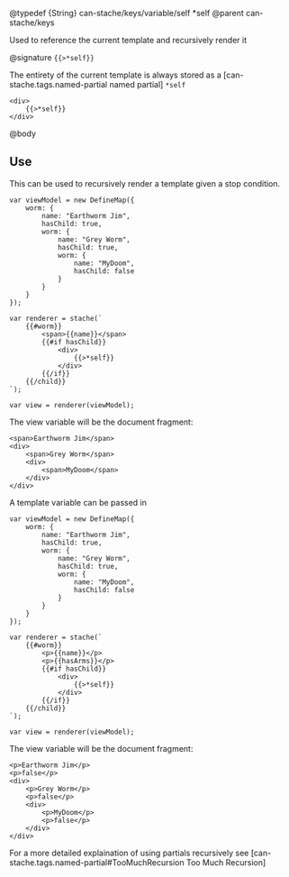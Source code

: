 @typedef {String} can-stache/keys/variable/self *self
@parent can-stache/keys

Used to reference the current template and recursively render it

@signature `{{>*self}}`

The entirety of the current template is always stored as a [can-stache.tags.named-partial named partial] `*self`

```
<div>
	{{>*self}}
</div>
```

@body

## Use

This can be used to recursively render a template given a stop condition.

```
var viewModel = new DefineMap({
	worm: {
		name: "Earthworm Jim",
		hasChild: true,
		worm: {
			name: "Grey Worm",
			hasChild: true,
			worm: {
				name: "MyDoom",
				hasChild: false
			}
		}
	}
});

var renderer = stache(`
	{{#worm}}
		<span>{{name}}</span>
		{{#if hasChild}}
			<div>
				{{>*self}}
			</div>
		{{/if}}
	{{/child}}
`);

var view = renderer(viewModel);
```

The view variable will be the document fragment:
```
<span>Earthworm Jim</span>
<div>
	<span>Grey Worm</span>
	<div>
		<span>MyDoom</span>
	</div>
</div>
```

A template variable can be passed in

```
var viewModel = new DefineMap({
	worm: {
		name: "Earthworm Jim",
		hasChild: true,
		worm: {
			name: "Grey Worm",
			hasChild: true,
			worm: {
				name: "MyDoom",
				hasChild: false
			}
		}
	}
});

var renderer = stache(`
	{{#worm}}
		<p>{{name}}</p>
		<p>{{hasArms}}</p>
		{{#if hasChild}}
			<div>
				{{>*self}}
			</div>
		{{/if}}
	{{/child}}
`);

var view = renderer(viewModel);
```

The view variable will be the document fragment:
```
<p>Earthworm Jim</p>
<p>false</p>
<div>
	<p>Grey Worm</p>
	<p>false</p>
	<div>
		<p>MyDoom</p>
		<p>false</p>
	</div>
</div>
```

For a more detailed explaination of using partials recursively see [can-stache.tags.named-partial#TooMuchRecursion Too Much Recursion]
